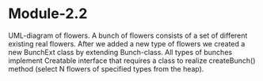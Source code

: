 # Module-2.2
UML-diagram of flowers.
A bunch of flowers consists of a set of different existing real flowers.
After we added a new type of flowers we created a new BunchExt class by extending Bunch-class.
All types of bunches implement Creatable interface that requires a class to realize createBunch() method (select N flowers of specified types from the heap).
